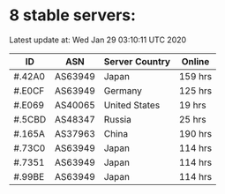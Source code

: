 # 8 stable servers:

Latest update at: Wed Jan 29 03:10:11 UTC 2020

| ID | ASN | Server Country | Online |
| -- | --- | -------------- | ------ |
| #.42A0 | AS63949 | Japan | 159 hrs |
| #.E0CF | AS63949 | Germany | 125 hrs |
| #.E069 | AS40065 | United States | 19 hrs |
| #.5CBD | AS48347 | Russia | 25 hrs |
| #.165A | AS37963 | China | 190 hrs |
| #.73C0 | AS63949 | Japan | 114 hrs |
| #.7351 | AS63949 | Japan | 114 hrs |
| #.99BE | AS63949 | Japan | 114 hrs |

